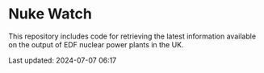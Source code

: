 # Nuke Watch

This repository includes code for retrieving the latest information available on the output of EDF nuclear power plants in the UK.

Last updated: 2024-07-07 06:17